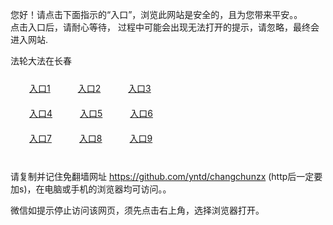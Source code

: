 您好！请点击下面指示的“入口”，浏览此网站是安全的，且为您带来平安。。 <br/>
点击入口后，请耐心等待， 过程中可能会出现无法打开的提示，请忽略，最终会进入网站. </br>

法轮大法在长春<br/>
<div style="padding:10px"><a style="margin:20px" target="_blank" href="https://d3e75rvk5ck1yh.cloudfront.net/2Qpsp?gztgjfg" id="ccLink1" rel="nofollow">入口1</a> <a target="_blank" style="margin:20px" href="https://d3uzfjb3pzdtk3.cloudfront.net/2Qpsp?pzuexeh" id="ccLink2" rel="nofollow">入口2</a> <a style="margin:20px" target="_blank" href="https://d2xjisfokpx5s8.cloudfront.net/2Qpsp?hpxsw" id="ccLink3" rel="nofollow">入口3</a></div>

<div style="padding:10px" ><a style="margin:20px" target="_blank" href="https://d3e75rvk5ck1yh.cloudfront.net/2Qpsp?gztgjfg" id="ccLink4" rel="nofollow">入口4</a> <a style="margin:20px" href="https://d3uzfjb3pzdtk3.cloudfront.net/2Qpsp?pzuexeh" target="_blank" id="ccLink5" rel="nofollow">入口5</a> <a style="margin:20px" href="https://d2xjisfokpx5s8.cloudfront.net/2Qpsp?hpxsw" target="_blank" id="ccLink6" rel="nofollow">入口6</a></div>

<div style="padding:10px"><a style="margin:20px" target="_blank" href="https://d3e75rvk5ck1yh.cloudfront.net/2Qpsp?gztgjfg" id="ccLink7" rel="nofollow">入口7</a> <a style="margin:20px" href="https://d3uzfjb3pzdtk3.cloudfront.net/2Qpsp?pzuexeh" target="_blank" id="ccLink8" rel="nofollow">入口8</a> <a style="margin:20px" target="_blank" href="https://d2xjisfokpx5s8.cloudfront.net/2Qpsp?hpxsw" id="ccLink9" rel="nofollow">入口9</a></div>

<br/>



请复制并记住免翻墙网址 https://github.com/yntd/changchunzx (http后一定要加s)，在电脑或手机的浏览器均可访问。。<br/>

微信如提示停止访问该网页，须先点击右上角，选择浏览器打开。
